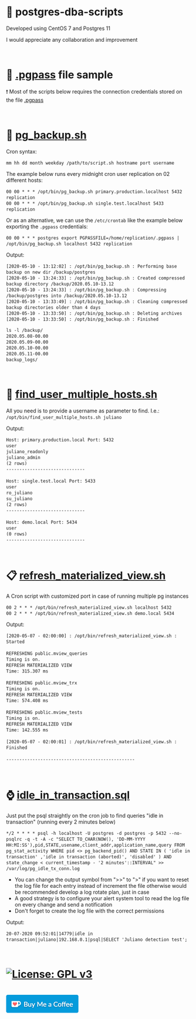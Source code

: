 # :elephant: postgres-dba-scripts
Developed using CentOS 7 and Postgres 11

I would appreciate any collaboration and improvement

<br>

# :closed_lock_with_key: [.pgpass](.pgpass) file sample
:heavy_exclamation_mark: Most of the scripts below requires the connection credentials stored on the file [.pgpass](https://www.postgresql.org/docs/11/libpq-pgpass.html)

<br>

# :floppy_disk: [pg_backup.sh](pg_backup.sh)

Cron syntax:
```
mm hh dd month weekday /path/to/script.sh hostname port username
```
The example below runs every midnight cron user replication on 02 different hosts:
```
00 00 * * * /opt/bin/pg_backup.sh primary.production.localhost 5432 replication
00 00 * * * /opt/bin/pg_backup.sh single.test.localhost 5433 replication
```
Or as an alternative, we can use the `/etc/crontab` like the example below exporting the `.pgpass` credentials:
```
00 00 * * * postgres export PGPASSFILE=/home/replication/.pgpass | /opt/bin/pg_backup.sh localhost 5432 replication
```

Output:
```
[2020-05-10 - 13:12:02] : /opt/bin/pg_backup.sh : Performing base backup on new dir /backup/postgres
[2020-05-10 - 13:24:33] : /opt/bin/pg_backup.sh : Created compressed backup directory /backup/2020.05.10-13.12
[2020-05-10 - 13:24:33] : /opt/bin/pg_backup.sh : Compressing /backup/postgres into /backup/2020.05.10-13.12
[2020-05-10 - 13:33:49] : /opt/bin/pg_backup.sh : Cleaning compressed backup directories older than 4 days
[2020-05-10 - 13:33:50] : /opt/bin/pg_backup.sh : Deleting archives
[2020-05-10 - 13:33:50] : /opt/bin/pg_backup.sh : Finished
```
```
ls -l /backup/
2020.05.08-00.00
2020.05.09-00.00
2020.05.10-00.00
2020.05.11-00.00
backup_logs/
```

<br>

# :mag_right: [find_user_multiple_hosts.sh](find_user_multiple_hosts.sh)
All you need is to provide a username as parameter to find. I.e.: `/opt/bin/find_user_multiple_hosts.sh juliano`

Output:
```
Host: primary.production.local Port: 5432
user
juliano_readonly
juliano_admin
(2 rows)
------------------------------

Host: single.test.local Port: 5433
user
ro_juliano
su_juliano
(2 rows)
------------------------------

Host: demo.local Port: 5434
user
(0 rows)
------------------------------
```

<br>

# :clipboard: [refresh_materialized_view.sh](refresh_materialized_view.sh)

A Cron script with customized port in case of running multiple pg instances
```
00 2 * * * /opt/bin/refresh_materialized_view.sh localhost 5432
00 2 * * * /opt/bin/refresh_materialized_view.sh demo.local 5434
```

Output:
```
[2020-05-07 - 02:00:00] : /opt/bin/refresh_materialized_view.sh : Started

REFRESHING public.mview_queries
Timing is on.
REFRESH MATERIALIZED VIEW
Time: 315.307 ms

REFRESHING public.mview_trx
Timing is on.
REFRESH MATERIALIZED VIEW
Time: 574.408 ms

REFRESHING public.mview_tests
Timing is on.
REFRESH MATERIALIZED VIEW
Time: 142.555 ms

[2020-05-07 - 02:00:01] : /opt/bin/refresh_materialized_view.sh : Finished

-------------------------------------------------
```

<br>

# :watch: [idle_in_transaction.sql](idle_in_transaction.sql)

Just put the psql straightly on the cron job to find queries "idle in transaction" (running every 2 minutes below)
```
*/2 * * * * psql -h localhost -U postgres -d postgres -p 5432 --no-psqlrc -q -t -A -c "SELECT TO_CHAR(NOW(), 'DD-MM-YYYY HH:MI:SS'),pid,STATE,usename,client_addr,application_name,query FROM pg_stat_activity WHERE pid <> pg_backend_pid() AND STATE IN ( 'idle in transaction' ,'idle in transaction (aborted)', 'disabled' ) AND state_change < current_timestamp - '2 minutes'::INTERVAL" >> /var/log/pg_idle_tx_conn.log
```
* You can change the output symbol from ">>" to ">" if you want to reset the log file for each entry instead of increment the file otherwise would be recommended develop a log rotate plan, just in case
* A good strategy is to configure your alert system tool to read the log file on every change and send a notification
* Don't forget to create the log file with the correct permissions

Output:
```
20-07-2020 09:52:01|14779|idle in transaction|juliano|192.168.0.1|psql|SELECT 'Juliano detection test';
```

<br>

# [![License: GPL v3](https://img.shields.io/badge/License-GPLv3-blue.svg)](https://www.gnu.org/licenses/gpl-3.0)

# [![Buy Me Coffee](coffe.png)](https://www.paypal.me/julianotech)
